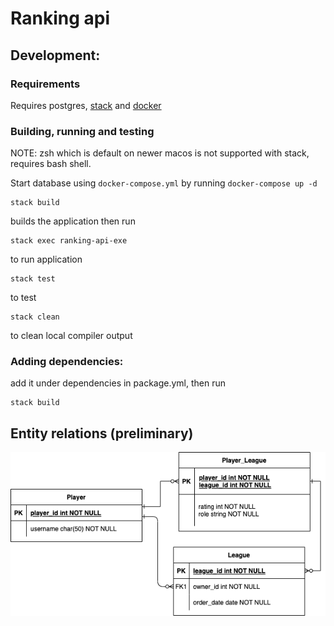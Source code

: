 # Ranking api
## Development: 
### Requirements
Requires postgres, [stack](https://docs.haskellstack.org/en/stable/) and [docker](https://www.docker.com/)
### Building, running and testing
NOTE: zsh which is default on newer macos is not supported with stack, requires bash shell.

Start database using `docker-compose.yml` by running `docker-compose up -d` 

```
stack build
```

builds the application
then run 

```
stack exec ranking-api-exe
```
 to run application

```
stack test
```
to test

```
stack clean
```
to clean local compiler output

### Adding dependencies:
add it under dependencies in package.yml, then run 
```
stack build
```

## Entity relations (preliminary)
<img src="ranking_api.png">